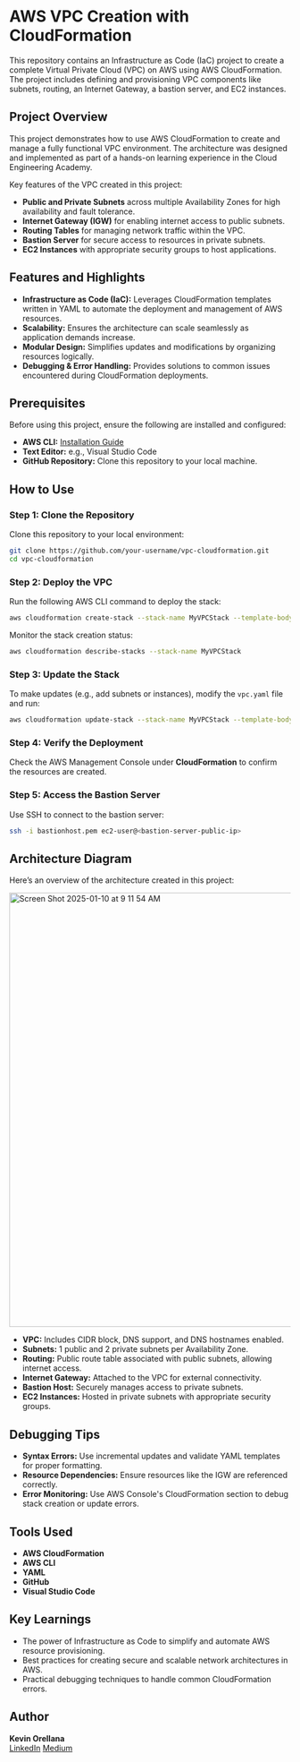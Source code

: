# AWS VPC Creation with CloudFormation

This repository contains an Infrastructure as Code (IaC) project to create a complete Virtual Private Cloud (VPC) on AWS using AWS CloudFormation. The project includes defining and provisioning VPC components like subnets, routing, an Internet Gateway, a bastion server, and EC2 instances. 

## Project Overview

This project demonstrates how to use AWS CloudFormation to create and manage a fully functional VPC environment. The architecture was designed and implemented as part of a hands-on learning experience in the Cloud Engineering Academy.

Key features of the VPC created in this project:
- **Public and Private Subnets** across multiple Availability Zones for high availability and fault tolerance.
- **Internet Gateway (IGW)** for enabling internet access to public subnets.
- **Routing Tables** for managing network traffic within the VPC.
- **Bastion Server** for secure access to resources in private subnets.
- **EC2 Instances** with appropriate security groups to host applications.

## Features and Highlights

- **Infrastructure as Code (IaC):** Leverages CloudFormation templates written in YAML to automate the deployment and management of AWS resources.
- **Scalability:** Ensures the architecture can scale seamlessly as application demands increase.
- **Modular Design:** Simplifies updates and modifications by organizing resources logically.
- **Debugging & Error Handling:** Provides solutions to common issues encountered during CloudFormation deployments.

## Prerequisites

Before using this project, ensure the following are installed and configured:

- **AWS CLI:** [Installation Guide](https://docs.aws.amazon.com/cli/latest/userguide/install-cliv2.html)
- **Text Editor:** e.g., Visual Studio Code
- **GitHub Repository:** Clone this repository to your local machine.

## How to Use

### Step 1: Clone the Repository
Clone this repository to your local environment:
```bash
git clone https://github.com/your-username/vpc-cloudformation.git
cd vpc-cloudformation
```

### Step 2: Deploy the VPC
Run the following AWS CLI command to deploy the stack:
```bash
aws cloudformation create-stack --stack-name MyVPCStack --template-body file://vpc.yaml
```
Monitor the stack creation status:
```bash
aws cloudformation describe-stacks --stack-name MyVPCStack
```

### Step 3: Update the Stack
To make updates (e.g., add subnets or instances), modify the `vpc.yaml` file and run:
```bash
aws cloudformation update-stack --stack-name MyVPCStack --template-body file://vpc.yaml
```

### Step 4: Verify the Deployment
Check the AWS Management Console under **CloudFormation** to confirm the resources are created.

### Step 5: Access the Bastion Server
Use SSH to connect to the bastion server:
```bash
ssh -i bastionhost.pem ec2-user@<bastion-server-public-ip>
```

## Architecture Diagram

Here’s an overview of the architecture created in this project:

<img width="776" alt="Screen Shot 2025-01-10 at 9 11 54 AM" src="https://github.com/user-attachments/assets/fbeac745-8d65-4ae9-b00f-2b7b30530601" />

- **VPC:** Includes CIDR block, DNS support, and DNS hostnames enabled.
- **Subnets:** 1 public and 2 private subnets per Availability Zone.
- **Routing:** Public route table associated with public subnets, allowing internet access.
- **Internet Gateway:** Attached to the VPC for external connectivity.
- **Bastion Host:** Securely manages access to private subnets.
- **EC2 Instances:** Hosted in private subnets with appropriate security groups.

## Debugging Tips

- **Syntax Errors:** Use incremental updates and validate YAML templates for proper formatting.
- **Resource Dependencies:** Ensure resources like the IGW are referenced correctly.
- **Error Monitoring:** Use AWS Console's CloudFormation section to debug stack creation or update errors.

## Tools Used

- **AWS CloudFormation**
- **AWS CLI**
- **YAML**
- **GitHub**
- **Visual Studio Code**

## Key Learnings

- The power of Infrastructure as Code to simplify and automate AWS resource provisioning.
- Best practices for creating secure and scalable network architectures in AWS.
- Practical debugging techniques to handle common CloudFormation errors.

## Author

**Kevin Orellana**  
[LinkedIn](https://www.linkedin.com/in/kevin-orellana-6457aa252) 
[Medium](https://medium.com/@kevinn.orellana01/cloudformation-project-creating-an-aws-vpc-using-infrastructure-as-code-946ad0305f1c)


